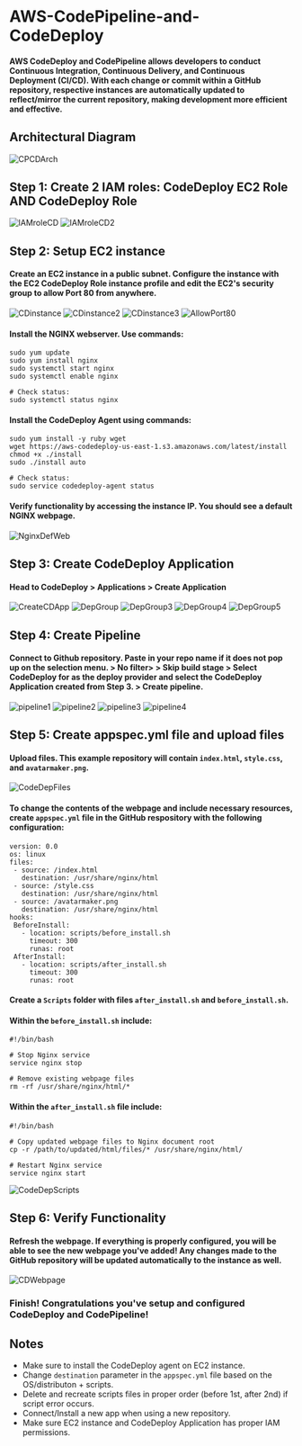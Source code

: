 # AWS-CodePipeline-and-CodeDeploy
#### AWS CodeDeploy and CodePipeline allows developers to conduct Continuous Integration, Continuous Delivery, and Continuous Deployment (CI/CD). With each change or commit within a GitHub repository, respective instances are automatically updated to reflect/mirror the current repository, making development more efficient and effective.

## Architectural Diagram

![CPCDArch](https://github.com/ericincloud/AWS-CodePipeline-and-CodeDeploy/assets/144301872/a3545a05-22e5-456b-8570-0fa24f1646b6)

## Step 1: Create 2 IAM roles: CodeDeploy EC2 Role AND CodeDeploy Role

![IAMroleCD](https://github.com/ericincloud/AWS-CodePipeline-and-CodeDeploy/assets/144301872/0545c0dc-a8d3-48cf-be96-af143eb6f705)
![IAMroleCD2](https://github.com/ericincloud/AWS-CodePipeline-and-CodeDeploy/assets/144301872/7c70a633-dc6f-43b2-90ad-9fa405143ab6)


## Step 2: Setup EC2 instance
#### Create an EC2 instance in a public subnet. Configure the instance with the EC2 CodeDeploy Role instance profile and edit the EC2's security group to allow Port 80 from anywhere. 

![CDinstance](https://github.com/ericincloud/AWS-CodePipeline-and-CodeDeploy/assets/144301872/881d5f16-2d0e-4c5d-8e57-bf9dc1e3eba0)
![CDinstance2](https://github.com/ericincloud/AWS-CodePipeline-and-CodeDeploy/assets/144301872/caf10c00-3e5a-4014-9e45-74cef05db630)
![CDinstance3](https://github.com/ericincloud/AWS-CodePipeline-and-CodeDeploy/assets/144301872/27e6e045-0e27-414a-838e-6f49e1b3db7a)
![AllowPort80](https://github.com/ericincloud/AWS-CodePipeline-and-CodeDeploy/assets/144301872/3b6fbf6c-6302-4d38-87a1-6e825cca92f1)


#### Install the NGINX webserver. Use commands: 

```
sudo yum update
sudo yum install nginx
sudo systemctl start nginx
sudo systemctl enable nginx

# Check status:
sudo systemctl status nginx
```

#### Install the CodeDeploy Agent using commands: 
```
sudo yum install -y ruby wget
wget https://aws-codedeploy-us-east-1.s3.amazonaws.com/latest/install
chmod +x ./install
sudo ./install auto

# Check status:
sudo service codedeploy-agent status
```

#### Verify functionality by accessing the instance IP. You should see a default NGINX webpage.
![NginxDefWeb](https://github.com/ericincloud/AWS-CodePipeline-and-CodeDeploy/assets/144301872/783fd999-85c2-47e7-9184-06be44924848)


## Step 3: Create CodeDeploy Application
#### Head to CodeDeploy > Applications > Create Application

![CreateCDApp](https://github.com/ericincloud/AWS-CodePipeline-and-CodeDeploy/assets/144301872/c6a1d380-fdca-4dc1-88bc-00ea566cb355)
![DepGroup](https://github.com/ericincloud/AWS-CodePipeline-and-CodeDeploy/assets/144301872/baff1372-cf29-4314-a78d-9f0b8ba2ec8e)
![DepGroup3](https://github.com/ericincloud/AWS-CodePipeline-and-CodeDeploy/assets/144301872/d00f9851-5241-4ff7-a483-fe6015bbfb43)
![DepGroup4](https://github.com/ericincloud/AWS-CodePipeline-and-CodeDeploy/assets/144301872/8b97636c-a026-44df-a9a9-868ef438e075)
![DepGroup5](https://github.com/ericincloud/AWS-CodePipeline-and-CodeDeploy/assets/144301872/3b1d1f31-29fd-4d9c-8509-fce1f126b7c6)

## Step 4: Create Pipeline
#### Connect to Github repository. Paste in your repo name if it does not pop up on the selection menu. > No filter> > Skip build stage > Select CodeDeploy for as the deploy provider and select the CodeDeploy Application created from Step 3. > Create pipeline. 

![pipeline1](https://github.com/ericincloud/AWS-CodePipeline-and-CodeDeploy/assets/144301872/292393b2-901d-484e-a636-1d96b7825ad9)
![pipeline2](https://github.com/ericincloud/AWS-CodePipeline-and-CodeDeploy/assets/144301872/8434d621-edd6-401b-a007-272691f51d99)
![pipeline3](https://github.com/ericincloud/AWS-CodePipeline-and-CodeDeploy/assets/144301872/a4644488-6bb8-4131-9a2d-92d65fef847d)
![pipeline4](https://github.com/ericincloud/AWS-CodePipeline-and-CodeDeploy/assets/144301872/6d3a8e9d-9792-4dd4-b754-6d97e633e380)


## Step 5: Create appspec.yml file and upload files

#### Upload files. This example repository will contain `index.html`, `style.css`, and `avatarmaker.png`. 
![CodeDepFiles](https://github.com/ericincloud/AWS-CodePipeline-and-CodeDeploy/assets/144301872/a08ec26f-ff41-43ea-b190-bc08d8070292)


#### To change the contents of the webpage and include necessary resources, create `appspec.yml` file in the GitHub respository with the following configuration: 

 ```
version: 0.0
os: linux
files:
  - source: /index.html
    destination: /usr/share/nginx/html
  - source: /style.css
    destination: /usr/share/nginx/html
  - source: /avatarmaker.png
    destination: /usr/share/nginx/html
hooks:
  BeforeInstall:
    - location: scripts/before_install.sh
      timeout: 300
      runas: root
  AfterInstall:
    - location: scripts/after_install.sh
      timeout: 300 
      runas: root
 ```

#### Create a `Scripts` folder with files `after_install.sh` and `before_install.sh`. 

#### Within the `before_install.sh` include:

```
#!/bin/bash

# Stop Nginx service
service nginx stop

# Remove existing webpage files
rm -rf /usr/share/nginx/html/*
```

#### Within the `after_install.sh` file include:

```
#!/bin/bash

# Copy updated webpage files to Nginx document root
cp -r /path/to/updated/html/files/* /usr/share/nginx/html/

# Restart Nginx service
service nginx start
```

![CodeDepScripts](https://github.com/ericincloud/AWS-CodePipeline-and-CodeDeploy/assets/144301872/2d16997d-31bf-4f6b-8ceb-49b2180bcc81)

## Step 6: Verify Functionality
#### Refresh the webpage. If everything is properly configured, you will be able to see the new webpage you've added! Any changes made to the GitHub repository will be updated automatically to the instance as well.

![CDWebpage](https://github.com/ericincloud/AWS-CodePipeline-and-CodeDeploy/assets/144301872/f092eb00-c2cc-471b-ac93-9061bbe40e64)

### Finish! Congratulations you've setup and configured CodeDeploy and CodePipeline!

## Notes
* Make sure to install the CodeDeploy agent on EC2 instance.
* Change `destination` parameter in the `appspec.yml` file based on the OS/distributon + scripts.
* Delete and recreate scripts files in proper order (before 1st, after 2nd) if script error occurs.
* Connect/Install a new app when using a new repository.
* Make sure EC2 instance and CodeDeploy Application has proper IAM permissions.  



